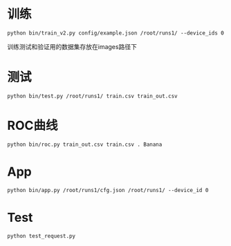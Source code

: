 # 训练
```
python bin/train_v2.py config/example.json /root/runs1/ --device_ids 0
```
训练测试和验证用的数据集存放在images路径下

# 测试
```
python bin/test.py /root/runs1/ train.csv train_out.csv
```

# ROC曲线
```
python bin/roc.py train_out.csv train.csv . Banana
```

# App
```
python bin/app.py /root/runs1/cfg.json /root/runs1/ --device_id 0
```

# Test
```
python test_request.py
```